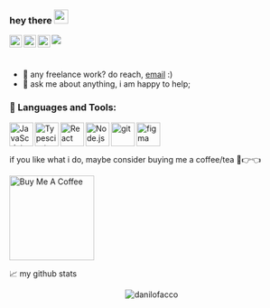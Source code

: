 ### hey there <img src="https://media.giphy.com/media/hvRJCLFzcasrR4ia7z/giphy.gif" width="25px">
<a href="https://www.instagram.com/danilofacco/">
  <img align="left" alt="Danilo's Instagram" width="22px" src="https://raw.githubusercontent.com/hussainweb/hussainweb/main/icons/instagram.png" />
</a>
<a href="https://discord.com/users/DaniloFacco#0821">
  <img align="left" alt="Danilo's Discord" width="22px" src="https://raw.githubusercontent.com/peterthehan/peterthehan/master/assets/discord.svg" />
</a>
 
<a href="https://www.linkedin.com/in/danilofacco/">
  <img align="left" alt="Danilo's LinkedIN" width="22px" src="https://raw.githubusercontent.com/peterthehan/peterthehan/master/assets/linkedin.svg" />
</a>
 

![](https://visitor-badge.glitch.me/badge?page_id=danilofacco.danilofacco)

<br />
  
- 💼 any freelance work? do reach, [email](mailto:faccodanilo@gmail.com) :)
- 💬 ask me about anything, i am happy to help;

### 🔨 Languages and Tools:
<a href="https://developer.mozilla.org/en-US/docs/Web/JavaScript" target="_blank"> <img align="left" alt="JavaScript" height ="42px"  src="https://raw.githubusercontent.com/rahul-jha98/github_readme_icons/main/language_and_tools/square/javascript/javascript.svg"> </a>
<a href="https://www.typescriptlang.org/" target="_blank"><img align="left" alt="Typescirpt" height ="42px" src="https://raw.githubusercontent.com/rahul-jha98/github_readme_icons/main/language_and_tools/square/typescript/typescript.svg"></a>
<a href="https://reactjs.org/" target="_blank"> <img align="left" alt="React" height ="42px" src="https://raw.githubusercontent.com/rahul-jha98/github_readme_icons/main/language_and_tools/square/react/react.svg"></a>
<a href="https://nodejs.org" target="_blank"><img align="left" alt="Node.js" height ="42px" src="https://raw.githubusercontent.com/rahul-jha98/github_readme_icons/main/language_and_tools/square/node/node.svg"></a>
<a href="https://git-scm.com/" target="_blank"> <img src="https://raw.githubusercontent.com/rahul-jha98/github_readme_icons/main/language_and_tools/square/git-scm/git-scm.svg" align="left" alt="git" height='42px'/> </a>
<a href="https://www.figma.com/" target="_blank"> <img src="https://raw.githubusercontent.com/rahul-jha98/github_readme_icons/main/language_and_tools/square/figma/figma.svg" alt="figma" height='42px'/> </a>

if you like what i do, maybe consider buying me a coffee/tea 🥺👉👈

<a href="https://www.buymeacoffee.com/danilofacco" target="_blank"><img src="https://cdn.buymeacoffee.com/buttons/v2/default-red.png" alt="Buy Me A Coffee" width="150" ></a>


📈 my github stats

<p align="center"> <img src="https://github-readme-stats.vercel.app/api?username=danilofacco&show_icons=true&theme=gotham" alt="danilofacco" />



